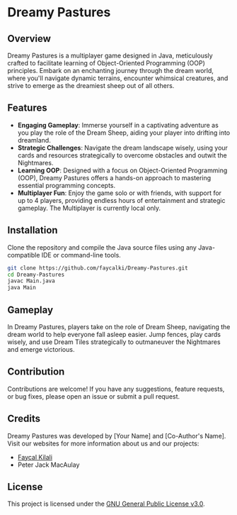 # Dreamy Pastures

## Overview

Dreamy Pastures is a multiplayer game designed in Java, meticulously crafted to facilitate learning of Object-Oriented Programming (OOP) principles. Embark on an enchanting journey through the dream world, where you'll navigate dynamic terrains, encounter whimsical creatures, and strive to emerge as the dreamiest sheep out of all others.

## Features

- **Engaging Gameplay**: Immerse yourself in a captivating adventure as you play the role of the Dream Sheep, aiding your player into drifting into dreamland.
- **Strategic Challenges**: Navigate the dream landscape wisely, using your cards and resources strategically to overcome obstacles and outwit the Nightmares.
- **Learning OOP**: Designed with a focus on Object-Oriented Programming (OOP), Dreamy Pastures offers a hands-on approach to mastering essential programming concepts.
- **Multiplayer Fun**: Enjoy the game solo or with friends, with support for up to 4 players, providing endless hours of entertainment and strategic gameplay. The Multiplayer is currently local only.

## Installation

Clone the repository and compile the Java source files using any Java-compatible IDE or command-line tools.

```bash
git clone https://github.com/faycalki/Dreamy-Pastures.git
cd Dreamy-Pastures
javac Main.java
java Main
```

## Gameplay

In Dreamy Pastures, players take on the role of Dream Sheep, navigating the dream world to help everyone fall asleep easier. Jump fences, play cards wisely, and use Dream Tiles strategically to outmaneuver the Nightmares and emerge victorious.

## Contribution

Contributions are welcome! If you have any suggestions, feature requests, or bug fixes, please open an issue or submit a pull request.

## Credits

Dreamy Pastures was developed by [Your Name] and [Co-Author's Name]. Visit our websites for more information about us and our projects:
- [Faycal Kilali](www.faycalkilali.com)
- Peter Jack MacAulay

## License

This project is licensed under the [GNU General Public License v3.0](LICENSE).
